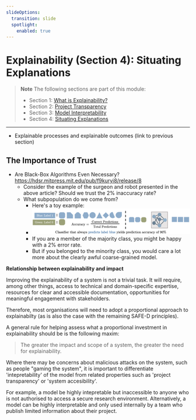 ```yaml
---
slideOptions:
  transition: slide
  spotlight:
    enabled: true
---
```


# Explainability (Section 4): Situating Explanations

> **Note**
> The following sections are part of this module:
>
> - Section 1: [What is Explainability?](rri-203-1.md)
> - Section 2: [Project Transparency](rri-203-2.md)
> - Section 3: [Model Interpretability](rri-203-3.md)
> - Section 4: [Situating Explanations](rri-203-4.md)

---

- Explainable processes and explainable outcomes (link to previous section)

## The Importance of Trust

- Are Black-Box Algorithms Even Necessary? https://hdsr.mitpress.mit.edu/pub/f9kuryi8/release/8 
  - Consider the example of the surgeon and robot presented in the above article? Should we trust the 2% inaccuracy rate?
  - What subpopulation do we come from?
    - Here's a toy example:
    - ![](../../../assets/images/../../../docs/assets/images/graphics/class-imbalance.png)
    - If you are a member of the majority class, you might be happy with a 2% error rate.
    - But if you belonged to the minority class, you would care a lot more about the clearly awful coarse-grained model.

<!-- On trust and transparency 
Detecting the socio-economic drivers of confidence in government with eXplainable Artificial Intelligence: https://www.nature.com/articles/s41598-023-28020-5
-->



<!-- begin admonition -->
**Relationship between explainability and impact**

Improving the explainability of a system is not a trivial task. It will require, among other things, access to technical and domain-specific expertise, resources for clear and accessible documentation, opportunities for meaningful engagement with stakeholders.

Therefore, most organisations will need to adopt a proportional approach to explainabilty (as is also the case with the remaining SAFE-D principles).

A general rule for helping assess what a proportional investment in explainability should be is the following maxim:

> The greater the impact and scope of a system, the greater the need for explainability.

Where there may be concerns about malicious attacks on the system, such as people "gaming the system", it is important to differentiate 'intepretability' of the model from related properties such as 'project transparency' or 'system accesibility'. 

For example, a model be highly intepretable but inaccessible to anyone who is not authorised to access a secure research environment. Alternatively, a model can be highly interpretable and only used internally by a team who publish limited information about their project.
<!-- end admonition -->
